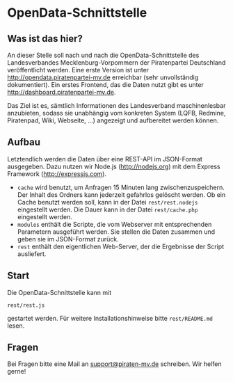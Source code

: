 OpenData-Schnittstelle
======================

Was ist das hier?
-----------------

An dieser Stelle soll nach und nach die OpenData-Schnittstelle des Landesverbandes Mecklenburg-Vorpommern der Piratenpartei Deutschland veröffentlicht werden. Eine erste Version ist unter http://opendata.piratenpartei-mv.de erreichbar (sehr unvollständig dokumentiert). Ein erstes Frontend, das die Daten nutzt gibt es unter http://dashboard.piratenpartei-mv.de.

Das Ziel ist es, sämtlich Informationen des Landesverband maschinenlesbar anzubieten, sodass sie unabhängig vom konkreten System (LQFB, Redmine, Piratenpad, Wiki, Webseite, ...) angezeigt und aufbereitet werden können.

Aufbau
------

Letztendlich werden die Daten über eine REST-API im JSON-Format ausgegeben. Dazu nutzen wir Node.js (http://nodejs.org) mit dem Express Framework (http://expressjs.com).

- `cache` wird benutzt, um Anfragen 15 Minuten lang zwischenzuspeichern. Der Inhalt des Ordners kann jederzeit gefahrlos gelöscht werden. Ob ein Cache benutzt werden soll, kann in der Datei `rest/rest.nodejs` eingestellt werden. Die Dauer kann in der Datei `rest/cache.php` eingestellt werden.
- `modules` enthält die Scripte, die vom Webserver mit entsprechenden Parametern ausgeführt werden. Sie stellen die Daten zusammen und geben sie im JSON-Format zurück.
- `rest` enthält den eigentlichen Web-Server, der die Ergebnisse der Script ausliefert.

Start
-----

Die OpenData-Schnittstelle kann mit

    rest/rest.js

gestartet werden. Für weitere Installationshinweise bitte `rest/README.md` lesen.


Fragen
------

Bei Fragen bitte eine Mail an support@piraten-mv.de schreiben. Wir helfen gerne!
